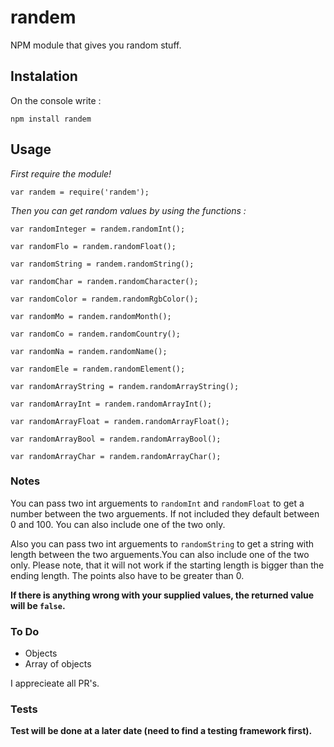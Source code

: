 # randem

NPM module that gives you random stuff.

## Instalation

On the console write :

`npm install randem`

## Usage

*First require the module!*

`var randem = require('randem');`

*Then you can get random values by using the functions :*

`var randomInteger = randem.randomInt();`

`var randomFlo = randem.randomFloat();`

`var randomString = randem.randomString();`

`var randomChar = randem.randomCharacter();`

`var randomColor = randem.randomRgbColor();`

`var randomMo = randem.randomMonth();`

`var randomCo = randem.randomCountry();`

`var randomNa = randem.randomName();`

`var randomEle = randem.randomElement();`

`var randomArrayString = randem.randomArrayString();`

`var randomArrayInt = randem.randomArrayInt();`

`var randomArrayFloat = randem.randomArrayFloat();`

`var randomArrayBool = randem.randomArrayBool();`

`var randomArrayChar = randem.randomArrayChar();`

### Notes

You can pass two int arguements to `randomInt` and `randomFloat` to get
a number between the two arguements. If not included they default between 0 and 100.
You can also include one of the two only.

Also you can pass two int arguements to `randomString` to get a string with length
between the two arguements.You can also include one of the two only. Please note,
that it will not work if the starting length is bigger than the ending length.
The points also have to be greater than 0.

**If there is anything wrong with your supplied values, the returned value will be `false`.**

### To Do
+ Objects
+ Array of objects


I apprecieate all PR's.
### Tests
**Test will be done at a later date (need to find a testing framework first).**
